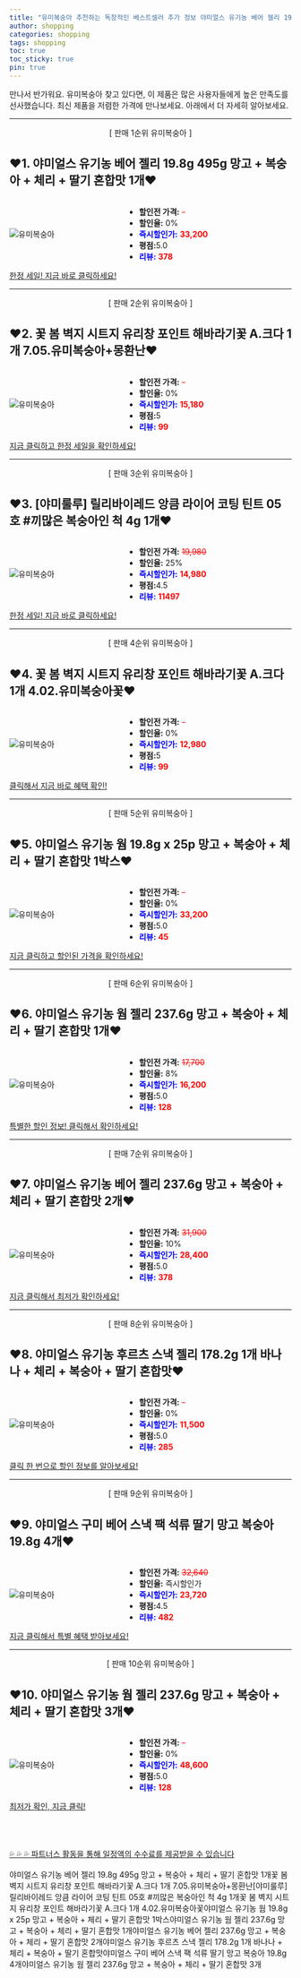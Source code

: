 ```yaml
---
title: "유미복숭아 추천하는 독창적인 베스트셀러 추가 정보 야미얼스 유기농 베어 젤리 19.8g"
author: shopping
categories: shopping
tags: shopping
toc: true
toc_sticky: true
pin: true
---
```

만나서 반가워요. 유미복숭아 찾고 있다면, 이 제품은 많은 사용자들에게 높은 만족도를 선사했습니다. 최신 제품을 저렴한 가격에 만나보세요. 아래에서 더 자세히 알아보세요.

---
<p class="toplist" style="margin: 0 auto; display: block; width: fit-content;">[ 판매 1순위 유미복숭아 ]</p>

<h2><strong>❤️1. 야미얼스 유기농 베어 젤리 19.8g 495g 망고 + 복숭아 + 체리 + 딸기 혼합맛 1개❤️</strong></h2>

<div style="display: flex; align-items: center;">
    <div style="flex: 0.4;">
        <img src="https://thumbnail10.coupangcdn.com/thumbnails/remote/230x230ex/image/retail/images/551008203713065-c79007d0-3ac5-4439-8ac2-81fe8760217f.jpg" alt="유미복숭아" style="max-width: 100%;">
    </div>
    <div style="flex: 0.6; margin-left: 10px;">
        <ul>
            <li><strong>할인전 가격:</strong> <del style="color: red;">-</del></li>
            <li><strong>할인율:</strong> 0%</li>
            <li><span style='color:blue'><strong>즉시할인가:</strong></span> <span style='color:red'><strong>33,200</strong></span></li>
            <li><strong>평점:</strong>5.0</li>
            <li><span style='color:blue'><strong>리뷰:</strong></span> <span style='color:red'><strong>378</strong></span></li>
        </ul>
    </div>
</div>
<div class="center">
    <a href="https://selin100587.github.io?lptag=AF9450613&subid=githubio&pageKey=7069578662&traceid=V0-153&itemId=16919436428&vendorItemId=84097322940" class="myButton">
        한정 세일! 지금 바로 클릭하세요!
    </a>
</div>


---
<p class="toplist" style="margin: 0 auto; display: block; width: fit-content;">[ 판매 2순위 유미복숭아 ]</p>

<h2><strong>❤️2. 꽃 봄 벽지 시트지 유리창 포인트 해바라기꽃 A.크다 1개 7.05.유미복숭아+몽환난❤️</strong></h2>

<div style="display: flex; align-items: center;">
    <div style="flex: 0.4;">
        <img src="https://thumbnail8.coupangcdn.com/thumbnails/remote/230x230ex/image/vendor_inventory/82ee/0e1d172f3f8a5ecc5548a9b0e9db66eb09a6eff530fc38bb1c095815891c.jpg" alt="유미복숭아" style="max-width: 100%;">
    </div>
    <div style="flex: 0.6; margin-left: 10px;">
        <ul>
            <li><strong>할인전 가격:</strong> <del style="color: red;">-</del></li>
            <li><strong>할인율:</strong> 0%</li>
            <li><span style='color:blue'><strong>즉시할인가:</strong></span> <span style='color:red'><strong>15,180</strong></span></li>
            <li><strong>평점:</strong>5</li>
            <li><span style='color:blue'><strong>리뷰:</strong></span> <span style='color:red'><strong>99</strong></span></li>
        </ul>
    </div>
</div>
<div class="center">
    <a href="https://selin100587.github.io?lptag=AF9450613&subid=githubio&pageKey=8188982215&traceid=V0-153&itemId=23426482008&vendorItemId=90453462181" class="myButton">
        지금 클릭하고 한정 세일을 확인하세요!
    </a>
</div>


---
<p class="toplist" style="margin: 0 auto; display: block; width: fit-content;">[ 판매 3순위 유미복숭아 ]</p>

<h2><strong>❤️3. [야미룰루] 릴리바이레드 앙큼 라이어 코팅 틴트 05호 #끼많은 복숭아인 척 4g 1개❤️</strong></h2>

<div style="display: flex; align-items: center;">
    <div style="flex: 0.4;">
        <img src="https://thumbnail8.coupangcdn.com/thumbnails/remote/230x230ex/image/vendor_inventory/7dec/343a9d997ce5820660be4e07b7cebb16e11c88b710889396aefedd6c5cb5.png" alt="유미복숭아" style="max-width: 100%;">
    </div>
    <div style="flex: 0.6; margin-left: 10px;">
        <ul>
            <li><strong>할인전 가격:</strong> <del style="color: red;">19,980</del></li>
            <li><strong>할인율:</strong> 25%</li>
            <li><span style='color:blue'><strong>즉시할인가:</strong></span> <span style='color:red'><strong>14,980</strong></span></li>
            <li><strong>평점:</strong>4.5</li>
            <li><span style='color:blue'><strong>리뷰:</strong></span> <span style='color:red'><strong>11497</strong></span></li>
        </ul>
    </div>
</div>
<div class="center">
    <a href="https://selin100587.github.io?lptag=AF9450613&subid=githubio&pageKey=8208485973&traceid=V0-153&itemId=22617134895&vendorItemId=89658709025" class="myButton">
        한정 세일! 지금 바로 클릭하세요!
    </a>
</div>


---
<p class="toplist" style="margin: 0 auto; display: block; width: fit-content;">[ 판매 4순위 유미복숭아 ]</p>

<h2><strong>❤️4. 꽃 봄 벽지 시트지 유리창 포인트 해바라기꽃 A.크다 1개 4.02.유미복숭아꽃❤️</strong></h2>

<div style="display: flex; align-items: center;">
    <div style="flex: 0.4;">
        <img src="https://thumbnail10.coupangcdn.com/thumbnails/remote/230x230ex/image/vendor_inventory/751a/53970a463774f5ba235957a8dc096bd6d5e349c6acf442ce3640915f34e6.jpg" alt="유미복숭아" style="max-width: 100%;">
    </div>
    <div style="flex: 0.6; margin-left: 10px;">
        <ul>
            <li><strong>할인전 가격:</strong> <del style="color: red;">-</del></li>
            <li><strong>할인율:</strong> 0%</li>
            <li><span style='color:blue'><strong>즉시할인가:</strong></span> <span style='color:red'><strong>12,980</strong></span></li>
            <li><strong>평점:</strong>5</li>
            <li><span style='color:blue'><strong>리뷰:</strong></span> <span style='color:red'><strong>99</strong></span></li>
        </ul>
    </div>
</div>
<div class="center">
    <a href="https://selin100587.github.io?lptag=AF9450613&subid=githubio&pageKey=8188982215&traceid=V0-153&itemId=23426481995&vendorItemId=90453462161" class="myButton">
        클릭해서 지금 바로 혜택 확인!
    </a>
</div>


---
<p class="toplist" style="margin: 0 auto; display: block; width: fit-content;">[ 판매 5순위 유미복숭아 ]</p>

<h2><strong>❤️5. 야미얼스 유기농 웜 19.8g x 25p 망고 + 복숭아 + 체리 + 딸기 혼합맛 1박스❤️</strong></h2>

<div style="display: flex; align-items: center;">
    <div style="flex: 0.4;">
        <img src="https://thumbnail8.coupangcdn.com/thumbnails/remote/230x230ex/image/retail/images/551098190388475-95df69e2-64c5-4ee0-8456-5fab58b68c8f.jpg" alt="유미복숭아" style="max-width: 100%;">
    </div>
    <div style="flex: 0.6; margin-left: 10px;">
        <ul>
            <li><strong>할인전 가격:</strong> <del style="color: red;">-</del></li>
            <li><strong>할인율:</strong> 0%</li>
            <li><span style='color:blue'><strong>즉시할인가:</strong></span> <span style='color:red'><strong>33,200</strong></span></li>
            <li><strong>평점:</strong>5.0</li>
            <li><span style='color:blue'><strong>리뷰:</strong></span> <span style='color:red'><strong>45</strong></span></li>
        </ul>
    </div>
</div>
<div class="center">
    <a href="https://selin100587.github.io?lptag=AF9450613&subid=githubio&pageKey=7070186821&traceid=V0-153&itemId=17555040705&vendorItemId=84721871118" class="myButton">
        지금 클릭하고 할인된 가격을 확인하세요!
    </a>
</div>


---
<p class="toplist" style="margin: 0 auto; display: block; width: fit-content;">[ 판매 6순위 유미복숭아 ]</p>

<h2><strong>❤️6. 야미얼스 유기농 웜 젤리 237.6g 망고 + 복숭아 + 체리 + 딸기 혼합맛 1개❤️</strong></h2>

<div style="display: flex; align-items: center;">
    <div style="flex: 0.4;">
        <img src="https://thumbnail9.coupangcdn.com/thumbnails/remote/230x230ex/image/retail/images/2023/01/16/16/4/bad0f8d8-adf3-4aff-bd47-6b8b06e6df2e.jpg" alt="유미복숭아" style="max-width: 100%;">
    </div>
    <div style="flex: 0.6; margin-left: 10px;">
        <ul>
            <li><strong>할인전 가격:</strong> <del style="color: red;">17,700</del></li>
            <li><strong>할인율:</strong> 8%</li>
            <li><span style='color:blue'><strong>즉시할인가:</strong></span> <span style='color:red'><strong>16,200</strong></span></li>
            <li><strong>평점:</strong>5.0</li>
            <li><span style='color:blue'><strong>리뷰:</strong></span> <span style='color:red'><strong>128</strong></span></li>
        </ul>
    </div>
</div>
<div class="center">
    <a href="https://selin100587.github.io?lptag=AF9450613&subid=githubio&pageKey=7070199094&traceid=V0-153&itemId=17555093833&vendorItemId=84721923487" class="myButton">
        특별한 할인 정보! 클릭해서 확인하세요!
    </a>
</div>


---
<p class="toplist" style="margin: 0 auto; display: block; width: fit-content;">[ 판매 7순위 유미복숭아 ]</p>

<h2><strong>❤️7. 야미얼스 유기농 베어 젤리 237.6g 망고 + 복숭아 + 체리 + 딸기 혼합맛 2개❤️</strong></h2>

<div style="display: flex; align-items: center;">
    <div style="flex: 0.4;">
        <img src="https://thumbnail10.coupangcdn.com/thumbnails/remote/230x230ex/image/retail/images/872ebeb0-45ea-4601-a9c8-d5a463bca8143873347812254438014.png" alt="유미복숭아" style="max-width: 100%;">
    </div>
    <div style="flex: 0.6; margin-left: 10px;">
        <ul>
            <li><strong>할인전 가격:</strong> <del style="color: red;">31,900</del></li>
            <li><strong>할인율:</strong> 10%</li>
            <li><span style='color:blue'><strong>즉시할인가:</strong></span> <span style='color:red'><strong>28,400</strong></span></li>
            <li><strong>평점:</strong>5.0</li>
            <li><span style='color:blue'><strong>리뷰:</strong></span> <span style='color:red'><strong>378</strong></span></li>
        </ul>
    </div>
</div>
<div class="center">
    <a href="https://selin100587.github.io?lptag=AF9450613&subid=githubio&pageKey=7069578662&traceid=V0-153&itemId=18767055894&vendorItemId=85898798937" class="myButton">
        지금 클릭해서 최저가 확인하세요!
    </a>
</div>


---
<p class="toplist" style="margin: 0 auto; display: block; width: fit-content;">[ 판매 8순위 유미복숭아 ]</p>

<h2><strong>❤️8. 야미얼스 유기농 후르츠 스낵 젤리 178.2g 1개 바나나 + 체리 + 복숭아 + 딸기 혼합맛❤️</strong></h2>

<div style="display: flex; align-items: center;">
    <div style="flex: 0.4;">
        <img src="https://thumbnail8.coupangcdn.com/thumbnails/remote/230x230ex/image/rs_quotation_api/eysw1vcb/e06e7b08193849b9b1f80560b82dcac3.jpg" alt="유미복숭아" style="max-width: 100%;">
    </div>
    <div style="flex: 0.6; margin-left: 10px;">
        <ul>
            <li><strong>할인전 가격:</strong> <del style="color: red;">-</del></li>
            <li><strong>할인율:</strong> 0%</li>
            <li><span style='color:blue'><strong>즉시할인가:</strong></span> <span style='color:red'><strong>11,500</strong></span></li>
            <li><strong>평점:</strong>5.0</li>
            <li><span style='color:blue'><strong>리뷰:</strong></span> <span style='color:red'><strong>285</strong></span></li>
        </ul>
    </div>
</div>
<div class="center">
    <a href="https://selin100587.github.io?lptag=AF9450613&subid=githubio&pageKey=6034958258&traceid=V0-153&itemId=11016043160&vendorItemId=78295714493" class="myButton">
        클릭 한 번으로 할인 정보를 알아보세요!
    </a>
</div>


---
<p class="toplist" style="margin: 0 auto; display: block; width: fit-content;">[ 판매 9순위 유미복숭아 ]</p>

<h2><strong>❤️9. 야미얼스 구미 베어 스낵 팩 석류 딸기 망고 복숭아 19.8g 4개❤️</strong></h2>

<div style="display: flex; align-items: center;">
    <div style="flex: 0.4;">
        <img src="https://thumbnail8.coupangcdn.com/thumbnails/remote/230x230ex/image/product/image/vendoritem/2017/10/24/3180787967/29769faf-cf92-4d1d-8ee9-a8d869f21073.jpg" alt="유미복숭아" style="max-width: 100%;">
    </div>
    <div style="flex: 0.6; margin-left: 10px;">
        <ul>
            <li><strong>할인전 가격:</strong> <del style="color: red;">32,640</del></li>
            <li><strong>할인율:</strong> 즉시할인가</li>
            <li><span style='color:blue'><strong>즉시할인가:</strong></span> <span style='color:red'><strong>23,720</strong></span></li>
            <li><strong>평점:</strong>4.5</li>
            <li><span style='color:blue'><strong>리뷰:</strong></span> <span style='color:red'><strong>482</strong></span></li>
        </ul>
    </div>
</div>
<div class="center">
    <a href="https://selin100587.github.io?lptag=AF9450613&subid=githubio&pageKey=5306498645&traceid=V0-153&itemId=14849976472&vendorItemId=82089162688" class="myButton">
        지금 클릭해서 특별 혜택 받아보세요!
    </a>
</div>


---
<p class="toplist" style="margin: 0 auto; display: block; width: fit-content;">[ 판매 10순위 유미복숭아 ]</p>

<h2><strong>❤️10. 야미얼스 유기농 웜 젤리 237.6g 망고 + 복숭아 + 체리 + 딸기 혼합맛 3개❤️</strong></h2>

<div style="display: flex; align-items: center;">
    <div style="flex: 0.4;">
        <img src="https://thumbnail6.coupangcdn.com/thumbnails/remote/230x230ex/image/retail/images/a9e82728-7a89-4c9f-bdc0-044f8ac530d52488635805311075811.png" alt="유미복숭아" style="max-width: 100%;">
    </div>
    <div style="flex: 0.6; margin-left: 10px;">
        <ul>
            <li><strong>할인전 가격:</strong> <del style="color: red;">-</del></li>
            <li><strong>할인율:</strong> 0%</li>
            <li><span style='color:blue'><strong>즉시할인가:</strong></span> <span style='color:red'><strong>48,600</strong></span></li>
            <li><strong>평점:</strong>5.0</li>
            <li><span style='color:blue'><strong>리뷰:</strong></span> <span style='color:red'><strong>128</strong></span></li>
        </ul>
    </div>
</div>
<div class="center">
    <a href="https://selin100587.github.io?lptag=AF9450613&subid=githubio&pageKey=7070199094&traceid=V0-153&itemId=18777204327&vendorItemId=85908666242" class="myButton">
        최저가 확인, 지금 클릭!
    </a>
</div>

<br><br><br>[💦 💦 💦 파트너스 활동을 통해 일정액의 수수료를 제공받을 수 있습니다](https://link.coupang.com/a/bcpT2c)<br><br>야미얼스 유기농 베어 젤리 19.8g 495g 망고 + 복숭아 + 체리 + 딸기 혼합맛 1개꽃 봄 벽지 시트지 유리창 포인트 해바라기꽃 A.크다 1개 7.05.유미복숭아+몽환난[야미룰루] 릴리바이레드 앙큼 라이어 코팅 틴트 05호 #끼많은 복숭아인 척 4g 1개꽃 봄 벽지 시트지 유리창 포인트 해바라기꽃 A.크다 1개 4.02.유미복숭아꽃야미얼스 유기농 웜 19.8g x 25p 망고 + 복숭아 + 체리 + 딸기 혼합맛 1박스야미얼스 유기농 웜 젤리 237.6g 망고 + 복숭아 + 체리 + 딸기 혼합맛 1개야미얼스 유기농 베어 젤리 237.6g 망고 + 복숭아 + 체리 + 딸기 혼합맛 2개야미얼스 유기농 후르츠 스낵 젤리 178.2g 1개 바나나 + 체리 + 복숭아 + 딸기 혼합맛야미얼스 구미 베어 스낵 팩 석류 딸기 망고 복숭아 19.8g 4개야미얼스 유기농 웜 젤리 237.6g 망고 + 복숭아 + 체리 + 딸기 혼합맛 3개
